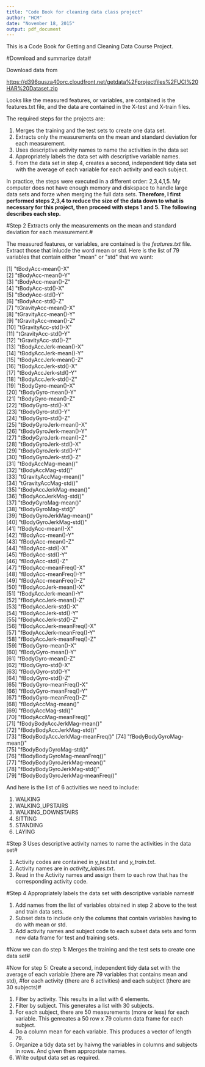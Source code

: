 ```yaml
---
title: "Code Book for cleaning data class project"
author: "HCM"
date: "November 18, 2015"
output: pdf_document
---
```


This is a Code Book for Getting and Cleaning Data Course Project. 


#Download and summarize data#

Download data from 

<https://d396qusza40orc.cloudfront.net/getdata%2Fprojectfiles%2FUCI%20HAR%20Dataset.zip>

Looks like the measured features, or variables, are contained is the features.txt file, and the data are contained in the X-test and X-train files.


The required steps for the projects are:

1. Merges the training and the test sets to create one data set.
2. Extracts only the measurements on the mean and standard deviation for each measurement. 
3. Uses descriptive activity names to name the activities in the data set
4. Appropriately labels the data set with descriptive variable names. 
5. From the data set in step 4, creates a second, independent tidy data set with the average of each variable for each activity and each subject.

In practice, the steps were executed in a different order: 2,3,4,1,5.  My computer does not have enough memory and diskspace to handle large data sets and forze when merging the full data sets.  **Therefore, I first performed steps 2,3,4 to reduce the size of the data down to what is necessary for this project, then proceed with steps 1 and 5. The following describes each step.**

#Step 2 Extracts only the measurements on the mean and standard deviation for each measurement.#

The measured features, or variables, are contained is the *features.txt* file. Extract those that inlucde the word mean or std.  Here is the list of 79 variables that contain either "mean" or "std" that we want:

 [1] "tBodyAcc-mean()-X"              
 [2] "tBodyAcc-mean()-Y"              
 [3] "tBodyAcc-mean()-Z"              
 [4] "tBodyAcc-std()-X"               
 [5] "tBodyAcc-std()-Y"               
 [6] "tBodyAcc-std()-Z"               
 [7] "tGravityAcc-mean()-X"           
 [8] "tGravityAcc-mean()-Y"           
 [9] "tGravityAcc-mean()-Z"           
[10] "tGravityAcc-std()-X"            
[11] "tGravityAcc-std()-Y"            
[12] "tGravityAcc-std()-Z"            
[13] "tBodyAccJerk-mean()-X"          
[14] "tBodyAccJerk-mean()-Y"          
[15] "tBodyAccJerk-mean()-Z"          
[16] "tBodyAccJerk-std()-X"           
[17] "tBodyAccJerk-std()-Y"           
[18] "tBodyAccJerk-std()-Z"           
[19] "tBodyGyro-mean()-X"             
[20] "tBodyGyro-mean()-Y"             
[21] "tBodyGyro-mean()-Z"             
[22] "tBodyGyro-std()-X"              
[23] "tBodyGyro-std()-Y"              
[24] "tBodyGyro-std()-Z"              
[25] "tBodyGyroJerk-mean()-X"         
[26] "tBodyGyroJerk-mean()-Y"         
[27] "tBodyGyroJerk-mean()-Z"         
[28] "tBodyGyroJerk-std()-X"          
[29] "tBodyGyroJerk-std()-Y"          
[30] "tBodyGyroJerk-std()-Z"          
[31] "tBodyAccMag-mean()"             
[32] "tBodyAccMag-std()"              
[33] "tGravityAccMag-mean()"          
[34] "tGravityAccMag-std()"           
[35] "tBodyAccJerkMag-mean()"         
[36] "tBodyAccJerkMag-std()"          
[37] "tBodyGyroMag-mean()"            
[38] "tBodyGyroMag-std()"             
[39] "tBodyGyroJerkMag-mean()"        
[40] "tBodyGyroJerkMag-std()"         
[41] "fBodyAcc-mean()-X"              
[42] "fBodyAcc-mean()-Y"              
[43] "fBodyAcc-mean()-Z"              
[44] "fBodyAcc-std()-X"               
[45] "fBodyAcc-std()-Y"               
[46] "fBodyAcc-std()-Z"               
[47] "fBodyAcc-meanFreq()-X"          
[48] "fBodyAcc-meanFreq()-Y"          
[49] "fBodyAcc-meanFreq()-Z"          
[50] "fBodyAccJerk-mean()-X"          
[51] "fBodyAccJerk-mean()-Y"          
[52] "fBodyAccJerk-mean()-Z"          
[53] "fBodyAccJerk-std()-X"           
[54] "fBodyAccJerk-std()-Y"           
[55] "fBodyAccJerk-std()-Z"           
[56] "fBodyAccJerk-meanFreq()-X"      
[57] "fBodyAccJerk-meanFreq()-Y"      
[58] "fBodyAccJerk-meanFreq()-Z"      
[59] "fBodyGyro-mean()-X"             
[60] "fBodyGyro-mean()-Y"             
[61] "fBodyGyro-mean()-Z"             
[62] "fBodyGyro-std()-X"              
[63] "fBodyGyro-std()-Y"              
[64] "fBodyGyro-std()-Z"              
[65] "fBodyGyro-meanFreq()-X"         
[66] "fBodyGyro-meanFreq()-Y"         
[67] "fBodyGyro-meanFreq()-Z"         
[68] "fBodyAccMag-mean()"             
[69] "fBodyAccMag-std()"              
[70] "fBodyAccMag-meanFreq()"         
[71] "fBodyBodyAccJerkMag-mean()"     
[72] "fBodyBodyAccJerkMag-std()"      
[73] "fBodyBodyAccJerkMag-meanFreq()" 
[74] "fBodyBodyGyroMag-mean()"        
[75] "fBodyBodyGyroMag-std()"         
[76] "fBodyBodyGyroMag-meanFreq()"    
[77] "fBodyBodyGyroJerkMag-mean()"    
[78] "fBodyBodyGyroJerkMag-std()"     
[79] "fBodyBodyGyroJerkMag-meanFreq()"


And here is the list of 6 activities we need to include:

1. WALKING
2. WALKING_UPSTAIRS
3. WALKING_DOWNSTAIRS
4. SITTING
5. STANDING
6. LAYING


#Step 3 Uses descriptive activity names to name the activities in the data set#

1. Activity codes are contained in *y_test.txt* and *y_train.txt*. 
2. Activity names are in *activity_lables.txt*.
3. Read in the Activity names and assign them to each row that has the corresponding activity code.

#Step 4 Appropriately labels the data set with descriptive variable names# 

1. Add names from the list of variables obtained in step 2 above to the test and train data sets. 
2. Subset data to include only the columns that contain variables having to do with mean or std.
3. Add activity names and subject code to each subset data sets and form new data frame for test and training sets.

#Now we can do step 1: Merges the training and the test sets to create one data set#

#Now for step 5: Create a second, independent tidy data set with the average of each variable (there are 79 variables that contains mean and std), #for each activity (there are 6 activities) and each subject (there are 30 subjects)#

1. Filter by activity. This results in a list with 6 elements.
2. Filter by subject.  This generates a list with 30 subjects.  
3. For each subject, there are 50 measurements (more or less) for each variable. This genreates a 50 row x 79 column data frame for each subject.
4. Do a column mean for each variable. This produces a vector of length 79.
5. Organize a tidy data set by haivng the variables in columns and subjects in rows.  And given them appropriate names.
6. Write output data set as required.